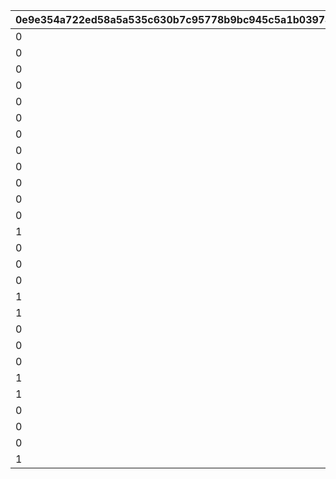 |0e9e354a722ed58a5a535c630b7c95778b9bc945c5a1b039742c7b923c1a6500|f8f671b54f464c2058ba2e167ddbce9e0a2a7f0069352c18a083ad1a3c73f269|e643bc49c299f5749cc94a4f657bf04a24d20d8f3c726633a2630737e9186318|2650c33b0a0a8a74145970d3542d6ee1df004f30b0d134aa2d4b68a914fa78f4|62e4bfba1c6fbca56646757640e630e90d0e3a6f94bd95458d1d5e6603d5f794|ebf94e16d894c009590be66a4bb20c257b2d278dd4d4d24ed0b4b0f9c769446b|d2fd4665dbc42a53f618f743f91bc39bbeaf3ee6578a644e6b6437d510bb6528|64c41a6889ec62477b5f63306afc708a96c65021bbd5de5af169607c3fbabc05|e46d52713abbdd589bcc538797974073a01f36e982f840bb2d28ff855e9dd740|b39e8c65b5c5bc2953237631475b614f09335e36d12167d7d7c640f8fb3d3a28|4d1096fa03ae55ca3267c028299c786e191b3bb8cc47dad6c363b3c6f3a97492|085643717f4dc8ffd4690355066c3230f164fcc5086deb587e62a6f7170aa9b1|4e8c5874587dcb96149821c66123dadb91aeea2344fefadc7919a0a3cb0d4a10|e5de51b2451d2601be7df9867a3daeda3ecd88599eb5626283f13f497d2936d4|c3cb6876129532fab4b4ee967aacb78940b5a0d9f3a6834b93f33d33befb3d6f|b380460654c8634285343db092831bb2ac075dfa204530eb1ba194d3a8f7bee9|
| --- | --- | --- | --- | --- | --- | --- | --- | --- | --- | --- | --- | --- | --- | --- | --- |
|0|0|80000|26202|0|0|0|275000001|0|2|0|0|0|0|0|0|
|0|0|85000|26202|0|0|0|275000002|0|2|0|0|0|0|0|0|
|0|0|90000|26202|0|0|0|275000003|0|2|0|0|0|0|0|0|
|0|0|95000|26202|0|0|0|275000004|0|2|0|0|0|0|0|0|
|0|0|100000|26202|0|0|0|275000005|0|2|0|0|0|0|0|0|
|0|0|105000|26202|0|0|0|275000006|0|2|0|0|0|0|0|0|
|0|0|110000|26202|0|0|0|275000007|0|2|0|0|0|0|0|0|
|0|0|115000|26202|0|0|0|275000008|0|2|0|0|0|0|0|0|
|0|0|120000|26202|0|0|0|275000009|0|2|0|0|0|0|0|0|
|0|0|125000|26202|0|0|0|275000010|0|2|0|0|0|0|0|0|
|0|0|130000|26202|0|0|0|275000011|0|2|0|0|0|0|0|0|
|0|0|135000|26202|0|0|0|275000012|0|2|0|0|0|0|0|0|
|1|0|50000|26202|18|0|400|276010001|0|2|0|4109501|2|90013|0|0|
|0|0|50000|26202|0|0|425|276010002|0|2|0|0|2|90013|0|0|
|0|0|50000|26202|0|0|450|276010003|0|2|0|0|2|90013|0|0|
|0|0|100000|26202|0|0|475|276010004|0|2|0|0|2|90013|0|0|
|1|0|100000|26202|2|0|500|276010005|0|2|0|26203|2|90013|0|0|
|1|0|50000|26202|18|0|400|276020001|0|2|0|4101501|2|90013|0|0|
|0|0|50000|26202|0|0|425|276020002|0|2|0|0|2|90013|0|0|
|0|0|50000|26202|0|0|450|276020003|0|2|0|0|2|90013|0|0|
|0|0|100000|26202|0|0|475|276020004|0|2|0|0|2|90013|0|0|
|1|0|100000|26202|2|0|500|276020005|0|2|0|26203|2|90013|0|0|
|1|0|50000|26202|18|0|400|276030001|0|2|0|4201501|2|90013|0|0|
|0|0|50000|26202|0|0|425|276030002|0|2|0|0|2|90013|0|0|
|0|0|50000|26202|0|0|450|276030003|0|2|0|0|2|90013|0|0|
|0|0|100000|26202|0|0|475|276030004|0|2|0|0|2|90013|0|0|
|1|0|100000|26202|2|0|500|276030005|0|2|0|26203|2|90013|0|0|